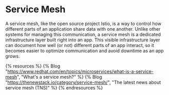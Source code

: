 # Service Mesh

A service mesh, like the open source project Istio, is a way to control how different parts of an application share data with one another. Unlike other systems for managing this communication, a service mesh is a dedicated infrastructure layer built right into an app. This visible infrastructure layer can document how well (or not) different parts of an app interact, so it becomes easier to optimize communication and avoid downtime as an app grows.

{% resources %}
  {% Blog "https://www.redhat.com/en/topics/microservices/what-is-a-service-mesh", "What's a service mesh?" %}
  {% Blog "https://thenewstack.io/category/service-mesh/", "The latest news about service mesh (TNS)" %}
{% endresources %}
